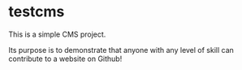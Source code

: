 # testcms

This is a simple CMS project.

Its purpose is to demonstrate that anyone with any level of skill can contribute
to a website on Github!
